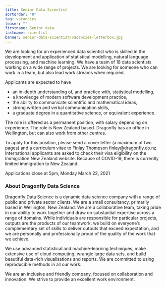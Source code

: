 ```yaml
---
title: Senior Data Scientist
sortorder: "0"
tag: vacancies
teaser: ""
firstname: Senior data
lastname: scientist
banner: senior-data-scientist/vacancies-letterbox.jpg
---
```


We are looking for an experienced data scientist who is skilled in the
development and application of statistical modelling, natural language
processing, and machine learning. We have a team of 18 data scientists working
on a wide range of projects. We are looking for someone who can work in a team,
but also lead work streams when required.

Applicants are expected to have

  - an in-depth understanding of, and practice with, statistical modelling,
  - a knowledge of modern software development practice,
  - the ability to communicate scientific and mathematical ideas,
  - strong written and verbal communication skills,
  - a graduate degree in a quantitative science, or equivalent experience.

The role is offered as a permanent position, with salary depending on
experience. The role is New Zealand based. Dragonfly has an office in
Wellington, but can also work from other centres.

To apply for this position, please send a cover letter (a maximum of two pages)
and a curriculum vitae to [Finlay Thompson <finlay@dragonfly.co.nz>](mailto:finlay@dragonfly.co.nz).
International applicants are asked to check their visa eligibility on the
Immigration New Zealand website. Because of COVID-19, there is currently
limited immigration to New Zealand.

Applications close at 5pm, Monday March 22, 2021


### About Dragonfly Data Science

Dragonfly Data Science is a dynamic data science company with a range of public
and private sector clients. We are a small consultancy, primarily based in
Wellington, New Zealand.  We are a collaborative team, taking pride in our
ability to work together and draw on substantial expertise across a range of
domains. While individuals are responsible for particular projects, outputs are
the products of our teamwork: we build on everyone’s complementary set of
skills to deliver outputs that exceed expectation, and we are personally and
professionally proud of the quality of the work that we achieve.

We use advanced statistical and machine-learning techniques, make extensive use
of cloud computing, wrangle large data sets, and build beautiful data-rich
visualisations and reports. We are committed to using reproducible methods in
all our work.

We are an inclusive and friendly company, focused on collaboration and
innovation.  We strive to provide an excellent work environment.
